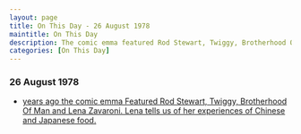 ```yaml
---
layout: page
title: On This Day - 26 August 1978
maintitle: On This Day
description: The comic emma featured Rod Stewart, Twiggy, Brotherhood Of Man and Lena Zavaroni.
categories: [On This Day]
---
```


### 26 August 1978
* [<span id="age1"></span> years ago the comic emma Featured Rod Stewart, Twiggy, Brotherhood Of Man and Lena Zavaroni. Lena tells us of her experiences of Chinese and Japanese food.](/comics/emma/1978/08/26/emma.html)

<!-- Script for calculating number of years ago -->
<script>
var dob = '19750824';
var year = Number(dob.substr(0, 4));
var month = Number(dob.substr(4, 2)) - 1;
var day = Number(dob.substr(6, 2));
var today = new Date();
var age1 = today.getFullYear() - year;
if (today.getMonth() < month || (today.getMonth() == month && today.getDate() < day)) {
age1--;
}
document.getElementById("age1").innerHTML=age1;
</script>

